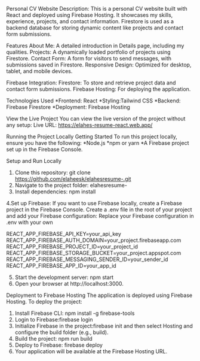 Personal CV Website
Description: This is a personal CV website built with React and deployed using Firebase Hosting. It showcases my skills, experience, projects, and contact information. Firestore is used as a backend database for storing dynamic content like projects and contact form submissions.

Features
About Me: A detailed introduction in Details page, including my qualities.
Projects: A dynamically loaded portfolio of projects using Firestore.
Contact Form: A form for visitors to send messages, with submissions saved in Firestore.
Responsive Design: Optimized for desktop, tablet, and mobile devices.

Firebase Integration:
Firestore: To store and retrieve project data and contact form submissions.
Firebase Hosting: For deploying the application.

Technologies Used
*Frontend: React
*Styling:Tailwind CSS
*Backend: Firebase Firestore
*Deployment: Firebase Hosting

View the Live Project
You can view the live version of the project without any setup:
Live URL:  https://elahes-resume-react.web.app/

Running the Project Locally
Getting Started
To run this project locally, ensure you have the following:
*Node.js
*npm or yarn
*A Firebase project set up in the Firebase Console.

Setup and Run Locally
1. Clone this repository: git clone https://github.com/elaheesk/elahesresume-.git
2. Navigate to the project folder: elahesresume-
3. Install dependencies: npm install

4.Set up Firebase:
If you want to use Firebase locally, create a Firebase project in the Firebase Console.
Create a .env file in the root of your project and add your Firebase configuration:
Replace your Firebase configuration in .env with your own

REACT_APP_FIREBASE_API_KEY=your_api_key
REACT_APP_FIREBASE_AUTH_DOMAIN=your_project.firebaseapp.com
REACT_APP_FIREBASE_PROJECT_ID=your_project_id
REACT_APP_FIREBASE_STORAGE_BUCKET=your_project.appspot.com
REACT_APP_FIREBASE_MESSAGING_SENDER_ID=your_sender_id
REACT_APP_FIREBASE_APP_ID=your_app_id

5. Start the development server: npm start
6. Open your browser at http://localhost:3000.

Deployment to Firebase Hosting
The application is deployed using Firebase Hosting. To deploy the project:
1. Install Firebase CLI: npm install -g firebase-tools
2. Login to Firebase:firebase login
3. Initialize Firebase in the project:firebase init and then select Hosting and configure the build folder (e.g., build).
4. Build the project: npm run build
5. Deploy to Firebase: firebase deploy
6. Your application will be available at the Firebase Hosting URL.








